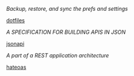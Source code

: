 

[tags]: <> (toolbox)

*Backup, restore, and sync the prefs and settings*

[dotfiles](https://dotfiles.github.io/)

[tags-end]: <>



[tags]: <> (toolbox)

*A SPECIFICATION FOR BUILDING APIS IN JSON*

[jsonapi](https://jsonapi.org/)

[tags-end]: <>


[tags]: <> (toolbox)

*A part of a REST application architecture*

[hateoas](https://restfulapi.net/hateoas/)

[tags-end]: <>

